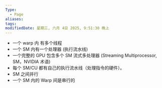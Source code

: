 ```yaml
---
Type:
  - Page
aliases: 
tags: 
modifiedDate: 星期三, 六月 4日 2025, 9:51:30 晚上
---
```

- 一个 warp 内 有多个线程
- 一个 SM 内有一个处理器 (执行流水线)
- 一个完整的 GPU 包含多个 SM 流式多处理器 (Streaming Multiprocessor, SM，NVIDIA 术语) 
- 每个 SM/CU 都有自己的执行流水线（处理指令的硬件）。
- SM 之间并行
- 一个 SM 内的 Warp 间是串行的
